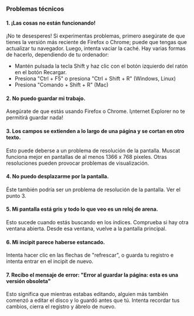 ### Problemas técnicos

#### 1. ¡Las cosas no están funcionando!
¡No te desesperes! Si experimentas problemas, primero asegúrate de que tienes la versión más reciente de Firefox o Chrome; puede que tengas que actualizar tu navegador. Luego, intenta vaciar la caché. Hay varias formas de hacerlo, dependiendo de tu ordenador:

- Mantén pulsada la tecla Shift y haz clic con el botón izquierdo del ratón en el botón Recargar.
- Presiona "Ctrl + F5" o presiona "Ctrl + Shift + R" (Windows, Linux)
- Presiona "Comando + Shift + R" (Mac)

#### 2. No puedo guardar mi trabajo.
Asegúrate de que estás usando Firefox o Chrome. I¡nternet Explorer no te permitirá guardar nada!

#### 3. Los campos se extienden a lo largo de una página y se cortan en otro texto.
Esto puede deberse a un problema de resolución de la pantalla. Muscat funciona mejor en pantallas de al menos 1366 x 768 píxeles. Otras resoluciones pueden provocar problemas de visualización.

#### 4. No puedo desplazarme por la pantalla.
Éste también podría ser un problema de resolución de la pantalla. Ver el punto 3.

#### 5. Mi pantalla está gris y todo lo que veo es un reloj de arena.
Esto sucede cuando estás buscando en los índices. Comprueba si hay otra ventana abierta. Desde esa ventana, vuelve a la pantalla principal.

#### 6. Mi incipit parece haberse estancado.
Intenta hacer clic en las flechas de "refrescar", o guarda tu registro e intenta entrar en el incipit de nuevo.

#### 7. Recibo el mensaje de error: "Error al guardar la página: esta es una versión obsoleta"
Esto significa que mientras estabas editando, alguien más también comenzó a editar el disco y lo guardó antes que tú. Intenta recordar tus cambios, cierra el registro y ábrelo de nuevo.  
